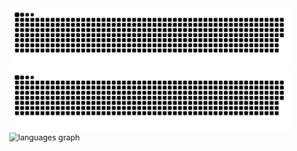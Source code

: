 
![github contribution grid snake animation](https://raw.githubusercontent.com/ax00z/ax00z/output/github-contribution-grid-snake-dark.svg#gh-dark-mode-only)![github contribution grid snake animation](https://raw.githubusercontent.com/ax00z/ax00z/output/github-contribution-grid-snake.svg#gh-light-mode-only)
<a>
<img align="left" src="https://github-readme-stats.vercel.app/api/top-langs?locale=en&hide_title=false&layout=compact&card_width=820&langs_count=9&theme=github_dark&hide_border=true&username=ax00z" height="250" alt="languages graph"  />
</a>
